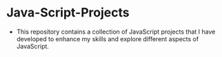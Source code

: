 # Java-Script-Projects


*  This repository contains a collection of JavaScript projects that I have developed to enhance my skills and explore different aspects of JavaScript.
